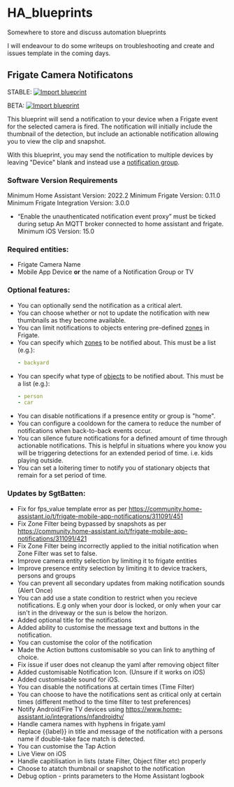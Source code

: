 # HA_blueprints
Somewhere to store and discuss automation blueprints

I will endeavour to do some writeups on troubleshooting and create and issues template in the coming days.

## Frigate Camera Notificatons

STABLE: [![Import blueprint](https://my.home-assistant.io/badges/blueprint_import.svg)](https://my.home-assistant.io/redirect/blueprint_import/?blueprint_url=https%3A%2F%2Fgithub.com%2Firakhlin/HA_blueprints/blob/main/Frigate%20Camera%20Notifications/Stable)

BETA: [![Import blueprint](https://my.home-assistant.io/badges/blueprint_import.svg)](https://my.home-assistant.io/redirect/blueprint_import/?blueprint_url=https%3A%2F%2Fgithub.com%2Firakhlin/HA_blueprints/blob/main/Frigate%20Camera%20Notifications/Beta)

This blueprint will send a notification to your device when a Frigate event for the selected camera is fired. The notification will initially include the thumbnail of the detection, but include an actionable notification allowing you to view the clip and snapshot.

With this blueprint, you may send the notification to multiple devices by leaving "Device" blank and instead use a [notification group][1].

### Software Version Requirements
Minimum Home Assistant Version: 2022.2
Minimum Frigate Version: 0.11.0
Minimum Frigate Integration Version: 3.0.0
  - “Enable the unauthenticated notification event proxy” must be ticked during setup
An MQTT broker connected to home assistant and frigate.
Minimum iOS Version: 15.0

### Required entities:
  - Frigate Camera Name
  - Mobile App Device **or** the name of a Notification Group or TV

### Optional features:
  - You can optionally send the notification as a critical alert.
  - You can choose whether or not to update the notification with new thumbnails as they become available.
  - You can limit notifications to objects entering pre-defined [zones][2] in Frigate.
  - You can specify which [zones][2] to be notified about. This must be a list (e.g.):
    ```yaml
    - backyard
    ```
  - You can specify what type of [objects][3] to be notified about. This must be a list (e.g.):
    ```yaml
    - person
    - car
    ```
  - You can disable notifications if a presence entity or group is "home".
  - You can configure a cooldown for the camera to reduce the number of notifications when back-to-back events occur.
  - You can silence future notifications for a defined amount of time through actionable notifications. This is helpful in situations where you know you will be triggering detections for an extended period of time. i.e. kids playing outside.
  - You can set a loitering timer to notify you of stationary objects that remain for a set period of time.
  
### Updates by SgtBatten:
  - Fix for fps_value template error as per https://community.home-assistant.io/t/frigate-mobile-app-notifications/311091/451
  - Fix Zone Filter being bypassed by snapshots as per https://community.home-assistant.io/t/frigate-mobile-app-notifications/311091/421
  - Fix Zone Filter being incorrectly applied to the initial notification when Zone Filter was set to false.
  - Improve camera entity selection by limiting it to frigate entities
  - Improve presence entity selection by limiting it to device trackers, persons and groups
  - You can prevent all secondary updates from making notification sounds (Alert Once)
  - You can add use a state condition to restrict when you recieve notifications. E.g only when your door is locked, or only when your car isn't in the driveway or the sun is below the horizon.
  - Added optional title for the notifications
  - Added ability to customise the message text and buttons in the notification.
  - You can customise the color of the notification
  - Made the Action buttons customisable so you can link to anything of choice.
  - Fix issue if user does not cleanup the yaml after removing object filter
  - Added customisable Notification Icon. (Unsure if it works on iOS)
  - Added customisable sound for iOS. 
  - You can disable the notifications at certain times (Time Filter)
  - You can choose to have the notifications sent as critical only at certain times (different method to the time filter to test preferences)
  - Notify Android/Fire TV devices using https://www.home-assistant.io/integrations/nfandroidtv/
  - Handle camera names with hyphens in frigate.yaml
  - Replace {{label}} in title and message of the notification with a persons name if double-take face match is detected.
  - You can customise the Tap Action
  - Live View on iOS
  - Handle capitilisation in lists (state Filter, Object filter etc) properly
  - Choose to atatch thumbnail or snapshot to the notification
  - Debug option - prints parameters to the Home Assistant logbook

[1]: https://companion.home-assistant.io/docs/notifications/notifications-basic#sending-notifications-to-multiple-devices
[2]: https://blakeblackshear.github.io/frigate/configuration/cameras#zones
[3]: https://blakeblackshear.github.io/frigate/configuration/objects
